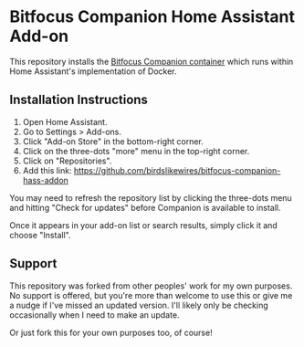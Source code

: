 # Bitfocus Companion Home Assistant Add-on

This repository installs the [Bitfocus Companion container](https://github.com/bitfocus/companion/pkgs/container/companion%2Fcompanion/versions?filters%5Bversion_type%5D=tagged) which runs within Home Assistant's implementation of Docker.
## Installation Instructions

  1. Open Home Assistant.
  2. Go to Settings > Add-ons.
  3. Click "Add-on Store" in the bottom-right corner.
  4. Click on the three-dots "more" menu in the top-right corner.
  5. Click on "Repositories".
  6. Add this link: https://github.com/birdslikewires/bitfocus-companion-hass-addon

You may need to refresh the repository list by clicking the three-dots menu and hitting "Check for updates" before Companion is available to install.

Once it appears in your add-on list or search results, simply click it and choose "Install".
## Support

This repository was forked from other peoples' work for my own purposes. No support is offered, but you're more than welcome to use this or give me a nudge if I've missed an updated version. I'll likely only be checking occasionally when I need to make an update.

Or just fork this for your own purposes too, of course!